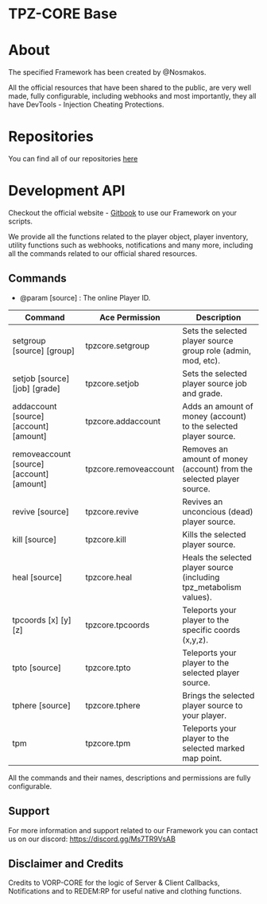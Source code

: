 # TPZ-CORE Base

# About

The specified Framework has been created by @Nosmakos.

All the official resources that have been shared to the public,
are very well made, fully configurable, including webhooks and most importantly,
they all have DevTools - Injection Cheating Protections.
 
# Repositories

You can find all of our repositories [here](https://github.com/TPZ-CORE?tab=repositories)
# Development API

Checkout the official website - [Gitbook](https://tpz-core.gitbook.io/tpz-core-documentation) 
to use our Framework on your scripts.

We provide all the functions related to the player object, player inventory, utility functions
such as webhooks, notifications and many more, including all the commands related to our official shared resources.

## Commands

- @param [source] : The online Player ID. 

| Command                                    | Ace Permission        | Description                                                           |
|--------------------------------------------|-----------------------|-----------------------------------------------------------------------|
| setgroup [source] [group]                  | tpzcore.setgroup      | Sets the selected player source group role (admin, mod, etc).         |
| setjob [source] [job] [grade]              | tpzcore.setjob        | Sets the selected player source job and grade.                        |
| addaccount [source] [account] [amount]     | tpzcore.addaccount    | Adds an amount of money (account) to the selected player source.      |
| removeaccount [source] [account] [amount]  | tpzcore.removeaccount | Removes an amount of money (account) from the selected player source. |
| revive [source]                            | tpzcore.revive        | Revives an unconcious (dead) player source.                           |
| kill [source]                              | tpzcore.kill          | Kills the selected player source.                                     |
| heal [source]                              | tpzcore.heal          | Heals the selected player source (including tpz_metabolism values).   |
| tpcoords [x] [y] [z]                       | tpzcore.tpcoords      | Teleports your player to the specific coords (x,y,z).                 |
| tpto [source]                              | tpzcore.tpto          | Teleports your player to the selected player source.                  |
| tphere [source]                            | tpzcore.tphere        | Brings the selected player source to your player.                     |
| tpm                                         | tpzcore.tpm          | Teleports your player to the selected marked map point.              |

All the commands and their names, descriptions and permissions are fully configurable.

## Support

For more information and support related to our Framework you can contact us on our discord: https://discord.gg/Ms7TR9VsAB

## Disclaimer and Credits

Credits to VORP-CORE for the logic of Server & Client Callbacks, Notifications and to REDEM:RP for useful native and clothing functions.



